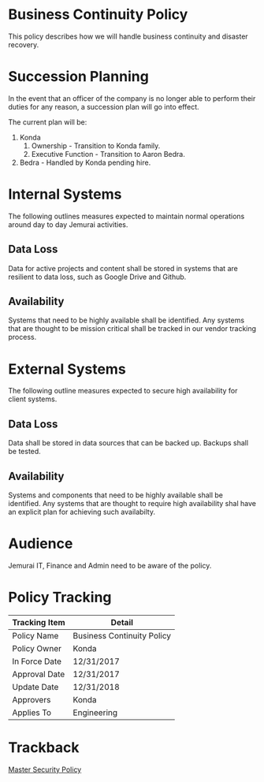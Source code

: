 # Business Continuity Policy

This policy describes how we will handle business continuity and disaster recovery.

# Succession Planning

In the event that an officer of the company is no longer able to perform their duties for any reason, a succession plan will go into effect.

The current plan will be: 
1. Konda
    1. Ownership - Transition to Konda family.
    1. Executive Function - Transition to Aaron Bedra.
1. Bedra - Handled by Konda pending hire.

# Internal Systems
The following outlines measures expected to maintain normal operations around day to day Jemurai activities. 

## Data Loss
Data for active projects and content shall be stored in systems that are resilient to data loss, such as Google Drive and Github.

## Availability
Systems that need to be highly available shall be identified.  Any systems that are thought to be mission critical shall be tracked in our vendor tracking process.

# External Systems
The following outline measures expected to secure high availability for client systems. 

## Data Loss
Data shall be stored in data sources that can be backed up.  Backups shall be tested.

## Availability
Systems and components that need to be highly available shall be identified.  Any systems that are thought to require high availability shal have an explicit plan for achieving such availabilty.

# Audience

Jemurai IT, Finance and Admin need to be aware of the policy.

# Policy Tracking

| Tracking Item   | Detail |
|-----------------|--------|
| Policy Name     | Business Continuity Policy |
| Policy Owner    | Konda |
| In Force Date   | 12/31/2017 |
| Approval Date   | 12/31/2017 |
| Update Date     | 12/31/2018 |
| Approvers       | Konda |
| Applies To      | Engineering |

# Trackback
[Master Security Policy](../Master_Security_Policy.md)
